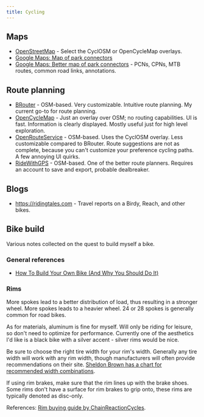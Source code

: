 ```yaml
---
title: Cycling
---
```

## Maps

- [OpenStreetMap](https://www.openstreetmap.org/) - Select the CyclOSM or OpenCycleMap overlays.
- [Google Maps: Map of park connectors](https://www.google.com/maps/d/u/0/viewer?msa=0&dg=feature&mid=1wpVo946QUwM2HM4MvNmvr2UdYG0&ll=1.4152748545020726%2C103.8337928146973&z=13)
- [Google Maps: Better map of park connectors](https://www.google.com/maps/d/u/0/viewer?mid=1d-f3wTmqM3jmT7C1LtTzorsRbGw&shorturl=1&ll=1.333225619549455%2C103.93625551620613&z=15) - PCNs, CPNs, MTB routes, common road links, annotations.

## Route planning

- [BRouter](https://brouter.de/brouter-web/) - OSM-based. Very customizable. Intuitive route planning. My current go-to for route planning.
- [OpenCycleMap](https://www.opencyclemap.org/) - Just an overlay over OSM; no routing capabilities. UI is fast. Information is clearly displayed. Mostly useful just for high level exploration.
- [OpenRouteService](https://maps.openrouteservice.org) - OSM-based. Uses the CyclOSM overlay. Less customizable compared to BRouter. Route suggestions are not as complete, because you can't customize your preference cycling paths. A few annoying UI quirks.
- [RideWithGPS](https://ridewithgps.com/routes/new) - OSM-based. One of the better route planners. Requires an account to save and export, probable dealbreaker.

## Blogs

- https://ridingtales.com - Travel reports on a Birdy, Reach, and other bikes.

## Bike build

Various notes collected on the quest to build myself a bike.

### General references

- [How To Build Your Own Bike (And Why You Should Do It)](https://www.icebike.org/build-your-own-bike/)

### Rims

More spokes lead to a better distribution of load, thus resulting in a stronger wheel. More spokes leads to a heavier wheel. 24 or 28 spokes is generally common for road bikes.

As for materials, aluminum is fine for myself. Will only be riding for leisure, so don't need to optimize for performance. Currently one of the aesthetics I'd like is a black bike with a silver accent - silver rims would be nice.

Be sure to choose the right tire width for your rim's width. Generally any tire width will work with any rim width, though manufacturers will often provide recommendations on their site. [Sheldon Brown has a chart for recommended width combinations](https://www.sheldonbrown.com/tire-sizing.html#width).

If using rim brakes, make sure that the rim lines up with the brake shoes. Some rims don't have a surface for rim brakes to grip onto, these rims are typically denoted as disc-only.

References: [Rim buying guide by ChainReactionCycles](https://hub.chainreactioncycles.com/buying-guides/wheels-and-tyres/rims-buying-guide/).
